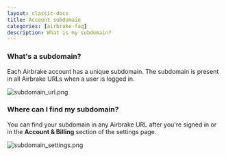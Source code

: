 ```yaml
---
layout: classic-docs
title: Account subdomain
categories: [airbrake-faq]
description: What is my subdomain?
---
```


### What's a subdomain?
Each Airbrake account has a unique subdomain.  The subdomain is present in all Airbrake URLs when a user is logged in.

![subdomain_url.png](/docs/assets/img/docs/airbrake/subdomain_url.png)

### Where can I find my subdomain?
You can find your subdomain in any Airbrake URL after you're signed in or in the **Account & Billing** section of the settings page.

![subdomain_settings.png](/docs/assets/img/docs/airbrake/subdomain_settings.png)
